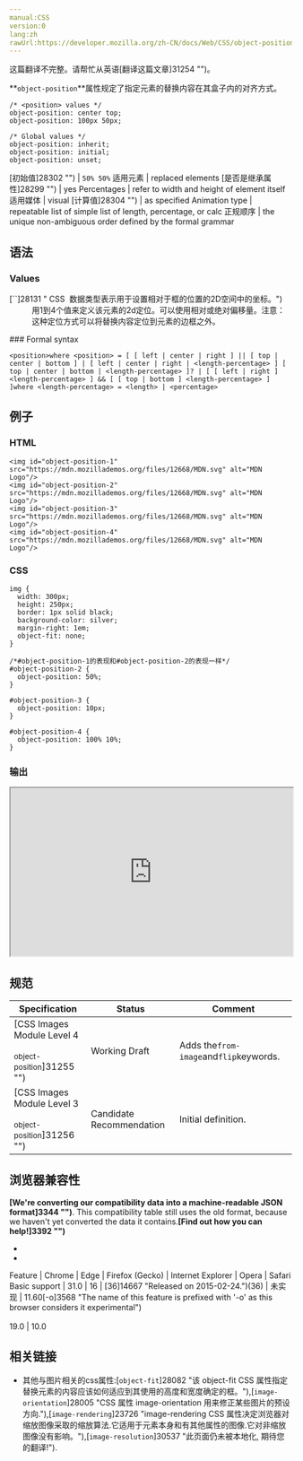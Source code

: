```yaml
---
manual:CSS
version:0
lang:zh
rawUrl:https://developer.mozilla.org/zh-CN/docs/Web/CSS/object-position
---
```




这篇翻译不完整。请帮忙从英语[翻译这篇文章]31254 "")。






**`object-position`**属性规定了指定元素的替换内容在其盒子内的对齐方式。


```
/* <position> values */
object-position: center top;
object-position: 100px 50px;

/* Global values */
object-position: inherit;
object-position: initial;
object-position: unset;
```

[初始值]28302 "") | `50% 50%` 
适用元素 | replaced elements 
[是否是继承属性]28299 "") | yes 
Percentages | refer to width and height of element itself 
适用媒体 | visual 
[计算值]28304 "") | as specified 
Animation type | repeatable list of simple list of length, percentage, or calc 
正规顺序 | the unique non-ambiguous order defined by the formal grammar 


## 语法<a name="Syntax"></a>

### Values<a name="Values"></a>
<dl><dt id=''>[`<position>`]28131 "<position> CSS  数据类型表示用于设置相对于框的位置的2D空间中的坐标。")</dt><dd>用1到4个值来定义该元素的2d定位。可以使用相对或绝对偏移量。注意：这种定位方式可以将替换内容定位到元素的边框之外。</dd></dl>
### Formal syntax<a name="Formal_syntax"></a>

```
<position>where <position> = [ [ left | center | right ] || [ top | center | bottom ] | [ left | center | right | <length-percentage> ] [ top | center | bottom | <length-percentage> ]? | [ [ left | right ] <length-percentage> ] && [ [ top | bottom ] <length-percentage> ] ]where <length-percentage> = <length> | <percentage>
```

## 例子<a name="Example"></a>

### HTML<a name="HTML"></a>

```
<img id="object-position-1" src="https://mdn.mozillademos.org/files/12668/MDN.svg" alt="MDN Logo"/>
<img id="object-position-2" src="https://mdn.mozillademos.org/files/12668/MDN.svg" alt="MDN Logo"/>
<img id="object-position-3" src="https://mdn.mozillademos.org/files/12668/MDN.svg" alt="MDN Logo"/>
<img id="object-position-4" src="https://mdn.mozillademos.org/files/12668/MDN.svg" alt="MDN Logo"/>
```

### CSS<a name="CSS"></a>

```
img {
  width: 300px;
  height: 250px;
  border: 1px solid black;
  background-color: silver;
  margin-right: 1em;
  object-fit: none;
}

/*#object-position-1的表现和#object-position-2的表现一样*/
#object-position-2 {
  object-position: 50%;
}

#object-position-3 {
  object-position: 10px;
}

#object-position-4 {
  object-position: 100% 10%;
}
```

### 输出<a name="输出"></a>


<iframe src='https://mdn.mozillademos.org/zh-CN/docs/Web/CSS/object-position$samples/Example?revision=1325140' width='100%' height='300px'></iframe>



## 规范<a name="Specifications"></a>

Specification | Status | Comment 
 ---  |  ---  |  ---  | 
[CSS Images Module Level 4<br></br><small>object-position</small>]31255 "") | Working Draft | Adds the`from-image`and`flip`keywords. 
[CSS Images Module Level 3<br></br><small>object-position</small>]31256 "") | Candidate Recommendation | Initial definition. 


## 浏览器兼容性<a name="Browser_compatibility"></a>


**[We&#39;re converting our compatibility data into a machine-readable JSON format]3344 "")**. This compatibility table still uses the old format, because we haven&#39;t yet converted the data it contains.**[Find out how you can help!]3392 "")**


* 
* 

Feature | Chrome | Edge | Firefox (Gecko) | Internet Explorer | Opera | Safari 
Basic support | 31.0 | 16 | [36]14667 "Released on 2015-02-24.")(36) | 未实现 | 11.60[-o]3568 "The name of this feature is prefixed with '-o' as this browser considers it experimental")<br></br>19.0 | 10.0 




## 相关链接<a name="See_also"></a>

* 其他与图片相关的css属性:[`object-fit`]28082 "该 object-fit CSS 属性指定替换元素的内容应该如何适应到其使用的高度和宽度确定的框。"),[`image-orientation`]28005 "CSS 属性 image-orientation 用来修正某些图片的预设方向."),[`image-rendering`]23726 "image-rendering CSS 属性决定浏览器对缩放图像采取的缩放算法.它适用于元素本身和有其他属性的图像.它对非缩放图像没有影响。"),[`image-resolution`]30537 "此页面仍未被本地化, 期待您的翻译!").



